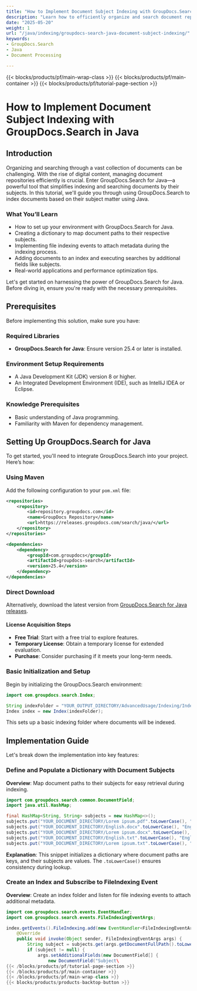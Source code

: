 ```yaml
---
title: "How to Implement Document Subject Indexing with GroupDocs.Search in Java&#58; A Complete Guide"
description: "Learn how to efficiently organize and search document repositories using GroupDocs.Search for Java. Follow this guide to set up and implement subject indexing."
date: "2025-05-20"
weight: 1
url: "/java/indexing/groupdocs-search-java-document-subject-indexing/"
keywords:
- GroupDocs.Search
- Java
- Document Processing

---
```


{{< blocks/products/pf/main-wrap-class >}}
{{< blocks/products/pf/main-container >}}
{{< blocks/products/pf/tutorial-page-section >}}
# How to Implement Document Subject Indexing with GroupDocs.Search in Java

## Introduction

Organizing and searching through a vast collection of documents can be challenging. With the rise of digital content, managing document repositories efficiently is crucial. Enter GroupDocs.Search for Java—a powerful tool that simplifies indexing and searching documents by their subjects. In this tutorial, we'll guide you through using GroupDocs.Search to index documents based on their subject matter using Java.

### What You’ll Learn
- How to set up your environment with GroupDocs.Search for Java.
- Creating a dictionary to map document paths to their respective subjects.
- Implementing file indexing events to attach metadata during the indexing process.
- Adding documents to an index and executing searches by additional fields like subjects.
- Real-world applications and performance optimization tips.

Let's get started on harnessing the power of GroupDocs.Search for Java. Before diving in, ensure you're ready with the necessary prerequisites.

## Prerequisites

Before implementing this solution, make sure you have:

### Required Libraries
- **GroupDocs.Search for Java**: Ensure version 25.4 or later is installed.
  

### Environment Setup Requirements
- A Java Development Kit (JDK) version 8 or higher.
- An Integrated Development Environment (IDE), such as IntelliJ IDEA or Eclipse.

### Knowledge Prerequisites
- Basic understanding of Java programming.
- Familiarity with Maven for dependency management.

## Setting Up GroupDocs.Search for Java

To get started, you'll need to integrate GroupDocs.Search into your project. Here’s how:

### Using Maven
Add the following configuration to your `pom.xml` file:

```xml
<repositories>
    <repository>
        <id>repository.groupdocs.com</id>
        <name>GroupDocs Repository</name>
        <url>https://releases.groupdocs.com/search/java/</url>
    </repository>
</repositories>

<dependencies>
    <dependency>
        <groupId>com.groupdocs</groupId>
        <artifactId>groupdocs-search</artifactId>
        <version>25.4</version>
    </dependency>
</dependencies>
```

### Direct Download
Alternatively, download the latest version from [GroupDocs.Search for Java releases](https://releases.groupdocs.com/search/java/).

#### License Acquisition Steps
- **Free Trial**: Start with a free trial to explore features.
- **Temporary License**: Obtain a temporary license for extended evaluation.
- **Purchase**: Consider purchasing if it meets your long-term needs.

### Basic Initialization and Setup

Begin by initializing the GroupDocs.Search environment:

```java
import com.groupdocs.search.Index;

String indexFolder = "YOUR_OUTPUT_DIRECTORY/AdvancedUsage/Indexing/IndexingAdditionalFields";
Index index = new Index(indexFolder);
```

This sets up a basic indexing folder where documents will be indexed.

## Implementation Guide

Let's break down the implementation into key features:

### Define and Populate a Dictionary with Document Subjects

**Overview**: Map document paths to their subjects for easy retrieval during indexing.

```java
import com.groupdocs.search.common.DocumentField;
import java.util.HashMap;

final HashMap<String, String> subjects = new HashMap<>();
subjects.put("YOUR_DOCUMENT_DIRECTORY/Lorem ipsum.pdf".toLowerCase(), "Latin");
subjects.put("YOUR_DOCUMENT_DIRECTORY/English.docx".toLowerCase(), "English");
subjects.put("YOUR_DOCUMENT_DIRECTORY/Lorem ipsum.docx".toLowerCase(), "Latin");
subjects.put("YOUR_DOCUMENT_DIRECTORY/English.txt".toLowerCase(), "English");
subjects.put("YOUR_DOCUMENT_DIRECTORY/Lorem ipsum.txt".toLowerCase(), "Latin");
```

**Explanation**: This snippet initializes a dictionary where document paths are keys, and their subjects are values. The `.toLowerCase()` ensures consistency during lookup.

### Create an Index and Subscribe to FileIndexing Event

**Overview**: Create an index folder and listen for file indexing events to attach additional metadata.

```java
import com.groupdocs.search.events.EventHandler;
import com.groupdocs.search.events.FileIndexingEventArgs;

index.getEvents().FileIndexing.add(new EventHandler<FileIndexingEventArgs>() {
    @Override
    public void invoke(Object sender, FileIndexingEventArgs args) {
        String subject = subjects.get(args.getDocumentFullPath().toLowerCase());
        if (subject != null) {
            args.setAdditionalFields(new DocumentField[] {
                new DocumentField("Subject\
{{< /blocks/products/pf/tutorial-page-section >}}
{{< /blocks/products/pf/main-container >}}
{{< /blocks/products/pf/main-wrap-class >}}
{{< blocks/products/products-backtop-button >}}